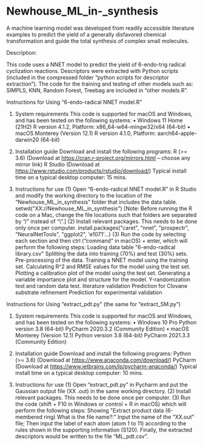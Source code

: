 # Newhouse_ML_in-_synthesis
A machine learning model was developed from readily accessible literature examples to predict the yield of a generally disfavored chemical transformation and guide the total synthesis of complex small molecules.


Description:

This code uses a NNET model to predict the yield of 6-endo-trig radical cyclization reactions.  Descriptors were extracted with Python scripts (included in the compressed folder “python scripts for descriptor extraction”). The code for the training and testing of other models such as: SIMPLS, KNN, Random Forest, Treebag are included in “other models.R”.

Instructions for Using “6-endo-radical NNET model.R”
1.	System requirements
This code is supported for macOS and Windows, and has been tested on the following systems:
•	Windows 11 Home (21H2) 
R version 4.1.2, Platform: x86_64-w64-mingw32/x64 (64-bit)
•	macOS Monterey (Version 12.1)
R version 4.1.0, Platform: aarch64-apple-darwin20 (64-bit)

2.	Installation guide
Download and install the following programs:
R (>= 3.6) (Download at https://cran.r-project.org/mirrors.html – choose any mirror link)
R Studio (Download at https://www.rstudio.com/products/rstudio/download/)
Typical install time on a typical desktop computer: 15 mins.
3.	Instructions for use
(1)	Open “6-endo-radical NNET model.R” in R Studio and modify the working directory to the location of the “Newhouse_ML_in_synthesis” folder that includes the data table. 
setwd("XX://Newhouse_ML_in_synthesis")
[Note: Before running the R code on a Mac, change the file locations such that folders are separated by “/” instead of “\\”.] 
(2)	Install relevant packages. This needs to be done only once per computer.
install.packages("caret", “nnet”, "prospectr", "NeuralNetTools", "ggplot2", 'e1071'…)
(3)	Run the code by selecting each section and then ctrl (“command” in macOS) + enter, which will perform the following steps:
Loading data table "6-endo-radical library.csv" 
Splitting the data into training (70%) and test (30%) sets.
Pre-processing of the data.
Training a NNET model using the training set. 
Calculating R^2 and RMSE values for the model using the test set.
Plotting a calibration plot of the model using the test set.
Generating a variable importance plot and structure for the model.
Y-randomization test and random data test.
literature validation
Prediction for Clovane substrate refinement
Prediction for experimental validation


Instructions for Using “extract_pdt.py” (the same for “extract_SM.py”)
1.	System requirements
This code is supported for macOS and Windows, and has been tested on the following systems:
•	Windows 10 Pro 
Python version 3.8 (64-bit)
PyCharm 2020.3.2 (Community Edition)
•	macOS Monterey (Version 12.1)
Python version 3.8 (64-bit)
PyCharm 2021.3.3 (Community Edition)

2.	Installation guide
Download and install the following programs:
Python (>= 3.6) (Download at https://www.anaconda.com/download/)
PyCharm (Download at https://www.jetbrains.com/lp/pycharm-anaconda/)
Typical install time on a typical desktop computer: 10 mins.
3.	Instructions for use
(1)	Open “extract_pdt.py” in Pycharm and put the Gaussian output file (XX .out) in the same working directory. 
(2)	Install relevant packages. This needs to be done once per computer.
(3)	Run the code (shift + F10 in Windows or control + R in macOS) which will perform the following steps:
Showing "Extract product data (6-membered ring)
 What is the file name?:”
Input the name of the “XX.out” file;
Then input the label of each atom (atom 1 to 11) according to the rules shown in the supporting information (S120).
Finally, the extracted descriptors would be written to the file “ML_pdt.csv”.
